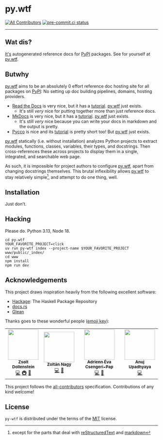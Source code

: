 # py.wtf

[![All Contributors][contributors-badge]](#acknowledgements)
[![pre-commit.ci status](https://results.pre-commit.ci/badge/github/zsol/py.wtf/main.svg)](https://results.pre-commit.ci/latest/github/zsol/py.wtf/main)

---

## Wat dis?

[It's](https://py.wtf) autogenerated reference docs for [PyPI](https://pypi.org)
packages. See for yourself at [py.wtf](https://py.wtf).

## Butwhy

[py.wtf](https://py.wtf) aims to be an absolutely 0 effort reference doc hosting site
for all packages on [PyPI](https://pypi.org): No setting up doc building pipelines,
domains, hosting providers.

- [Read the Docs](https://readthedocs.org) is very nice, but it has a
  [tutorial](https://docs.readthedocs.io/en/stable/tutorial/). [py.wtf](https://py.wtf)
  just exists.
  - It's still _very_ nice for putting together more than just reference docs.
- [MkDocs](https://www.mkdocs.org/getting-started/) is very nice, but it has a
  [tutorial](https://www.mkdocs.org/getting-started/). [py.wtf](https://py.wtf) just
  exists.
  - It's still _very_ nice because you can write your docs in markdown and the output is
    pretty.
- [Pycco](https://pycco-docs.github.io/pycco/) is nice and its
  [tutorial](https://pycco-docs.github.io/pycco/) is pretty short too! But
  [py.wtf](https://py.wtf) just exists.

[py.wtf](https://py.wtf) statically (i.e. without installation) analyzes Python projects
to extract modules, functions, classes, variables, their types, and docstrings. Then
cross-references these across projects to display them in a single, integrated, and
searchable web page.

As such, it is impossible for project authors to configure [py.wtf](https://py.wtf),
apart from changing docstrings themselves. This brutal inflexibility allows
[py.wtf](https://py.wtf) to stay relatively simple[^1], and attempt to do one thing,
well.

[^1]:
    except for the parts that deal with
    [reStructuredText](https://docutils.sourceforge.io/rst.html) and
    [markdown](https://en.wikipedia.org/wiki/Markdown)

## Installation

Just don't.

## Hacking

Please do. Python 3.13, Node 18.

```shell
cd py.wtf
YOUR_FAVORITE_PROJECT=click
uv run py-wtf index --project-name $YOUR_FAVORITE_PROJECT www/public/_index/
cd www
npm install
npm run dev
```

## Acknowledgements

This project draws inspiration heavily from the following excellent software:

- [Hackage](https://hackage.haskell.org/): The Haskell Package Repository
- [docs.rs](https://docs.rs/about)
- [Glean](https://glean.software/)

Thanks goes to these wonderful people ([emoji key](https://allcontributors.org/docs/en/emoji-key)):

<!-- ALL-CONTRIBUTORS-LIST:START - Do not remove or modify this section -->
<!-- prettier-ignore-start -->
<!-- markdownlint-disable -->
<table>
  <tr>
    <td align="center"><a href="https://github.com/zsol"><img src="https://avatars.githubusercontent.com/u/66740?v=4?s=100" width="100px;" alt=""/><br /><sub><b>Zsolt Dollenstein</b></sub></a><br /><a href="https://github.com/zsol/py.wtf/commits?author=zsol" title="Code">💻</a> <a href="#infra-zsol" title="Infrastructure (Hosting, Build-Tools, etc)">🚇</a> <a href="#design-zsol" title="Design">🎨</a></td>
    <td align="center"><a href="https://abesto.net/"><img src="https://avatars.githubusercontent.com/u/59982?v=4?s=100" width="100px;" alt=""/><br /><sub><b>Zoltán Nagy</b></sub></a><br /><a href="https://github.com/zsol/py.wtf/commits?author=abesto" title="Code">💻</a> <a href="#design-abesto" title="Design">🎨</a></td>
    <td align="center"><a href="https://github.com/anathien"><img src="https://avatars.githubusercontent.com/u/619826?v=4?s=100" width="100px;" alt=""/><br /><sub><b>Adrienn Éva Csengeri-Pap</b></sub></a><br /><a href="https://github.com/zsol/py.wtf/commits?author=anathien" title="Code">💻</a> <a href="#design-anathien" title="Design">🎨</a></td>
    <td align="center"><a href="https://github.com/anuj98"><img src="https://avatars.githubusercontent.com/u/30874550?v=4?s=100" width="100px;" alt=""/><br /><sub><b>Anuj Upadhyaya</b></sub></a><br /><a href="https://github.com/zsol/py.wtf/commits?author=anuj98" title="Code">💻</a></td>
  </tr>
</table>

<!-- markdownlint-restore -->
<!-- prettier-ignore-end -->

<!-- ALL-CONTRIBUTORS-LIST:END -->

This project follows the [all-contributors](https://github.com/all-contributors/all-contributors) specification. Contributions of any kind welcome!

<!-- prettier-ignore-start -->
<!-- markdownlint-disable -->
<!-- ALL-CONTRIBUTORS-BADGE:START - Do not remove or modify this section -->
[contributors-badge]: https://img.shields.io/badge/all_contributors-4-orange.svg
<!-- ALL-CONTRIBUTORS-BADGE:END -->
<!-- markdownlint-restore -->
<!-- prettier-ignore-end -->

## License

`py-wtf` is distributed under the terms of the [MIT](https://spdx.org/licenses/MIT.html) license.
